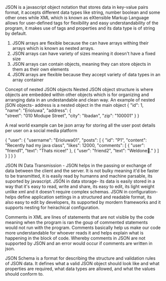 <!--1 Enumerate the differences between JSON and XML -->
JSON is a javascript object notation that stores data in key-value pairs format, it accepts different data types like string, number boolean and some other ones while XML which is known as eXtensible Markup Language allows for user-defined tags for flexibility and easy understandability of the program, it makes use of tags and properties and its data type is of string by default.

<!--2. Enumerate the flexibility of Json arrays and also the concept of nested JSON objects and provide real world examples. -->
1. JSON arrays are flexible because the can have arrays withing their arrays which is known as nested arrays.
2. JSON arrays can have variety of sizes meaning it doesn't have a fixed size
3. JSON arrays can contain objects, meaning they can store objects in them as their own elements 
4. JSON arrays are flexible because they accept variety of data types in an array container 

Concept of nested JSON objects
Nested JSON object structure is where objects are embedded within other objects which is for organizing and arranging data in an undestandable and clean way.
An example of nested jSON objects- address is a nested object in the main object 
{
    "id": 1,
    "name": "Erioluwa",
    "address": {  
      "street": "010 Modupe Street",
      "city": "Ibadan",
      "zip": "100001"
    }
}

A real world example can be json array for storing all the user post details per user on a social media platform

{
  "user": {
    "username": "Erioluwa01",
    "posts": [
      {
        "id": "P1",
        "content": "Recently had my java class",
        "likes": 12000,
        "comments": [
          { "user": "friend1", "text": "Thats nicee!" },
          { "user": "friend2", "text": "Weldone👏." }
        ]
      }
    ]
  }
}

<!-- 3. Discuss the application of JSON in data transmission, storage and configuration. -->

JSON IN Data Transmission - JSON helps in the passing or exchange of data between the client and the server. It is not bulky meaning it'd be faster to be transmitted, it is easily read by humanns and machine parsable, its suported by javascript.
JSON in data storage- its data is easily stored in a way that it's easy to read, write and share, its easy to edit, its light weight unlike xml and it doesn't require complex schemas.
JSON in configuration- helps define application settings in a structured and readable format, its also easy to edit by  developers, its supported by mordern frameworks and it supports nesting for heirachical configuration.



<!-- 4. Discuss the role of comments in json and how they are beneficial. How are they different from what you know in xml -->
Comments in XML are lines of statements that are not visible by the code meaning when the program is ran the goup of commented statements would not run with the program. Comments basically help us make our code more understandable for whoever reads it and helps explain what is happening in the block of code. Whereby comments in JSON are not supported by JSON and an error would occur if comments are written in json.



<!--5. Define and explain what you know on JSON schema   -->
JSON Schema is a format for describing the structure and validation rules of JSON data. It defines what a valid JSON object should look like and what properties are required, what data types are allowed, and what the values should conform to.